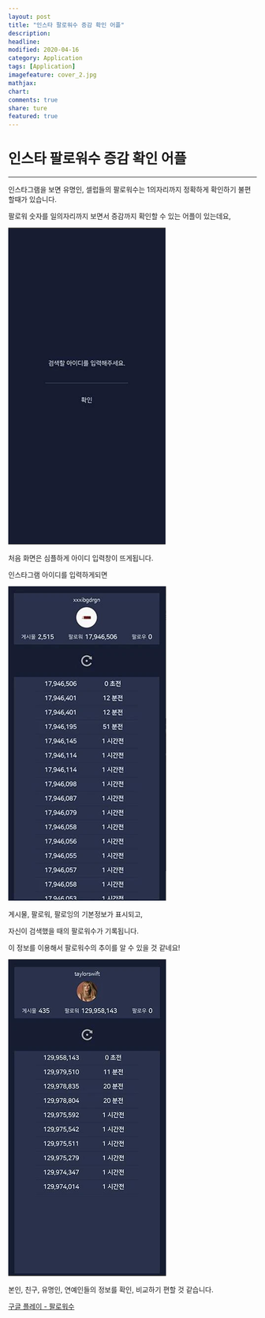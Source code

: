 ```yaml
---
layout: post
title: "인스타 팔로워수 증감 확인 어플"
description:
headline:
modified: 2020-04-16
category: Application
tags: [Application]
imagefeature: cover_2.jpg
mathjax:
chart:
comments: true
share: ture
featured: true
---
```


# 인스타 팔로워수 증감 확인 어플

---------------------------------------


인스타그램을 보면 유명인, 셀럽들의 팔로워수는 1의자리까지 정확하게 확인하기 불편할때가 있습니다.  

팔로워 숫자를 일의자리까지 보면서 증감까지 확인할 수 있는 어플이 있는데요,  

![Follower1](/images/post/Follower1.png "Follower1")   

처음 화면은 심플하게 아이디 입력창이 뜨게됩니다.  

인스타그램 아이디를 입력하게되면  

![Follower2](/images/post/Follower2.png "Follower2")

게시물, 팔로워, 팔로잉의 기본정보가 표시되고,  

자신이 검색했을 때의 팔로워수가 기록됩니다.  

이 정보를 이용해서 팔로워수의 추이를 알 수 있을 것 같네요!  

![Follower3](/images/post/Follower3.png "Follower3")

본인, 친구, 유명인, 연예인들의 정보를 확인, 비교하기 편할 것 같습니다.  

[구글 플레이 - 팔로워수](https://play.google.com/store/apps/details?id=com.kxxxgs.findfollowernum&hl=ko, "link")  
